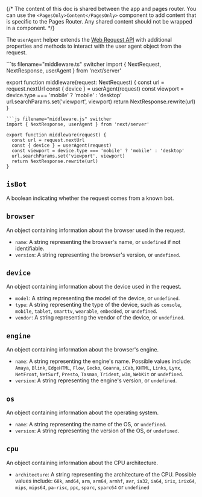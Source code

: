 {/\* The content of this doc is shared between the app and pages router.
You can use the `<PagesOnly>Content</PagesOnly>` component to add
content that is specific to the Pages Router. Any shared content should
not be wrapped in a component. \*/}

The `userAgent` helper extends the [Web Request
API](https://developer.mozilla.org/docs/Web/API/Request) with additional
properties and methods to interact with the user agent object from the
request.

\`\`\`ts filename="middleware.ts" switcher import { NextRequest,
NextResponse, userAgent } from 'next/server'

export function middleware(request: NextRequest) { const url =
request.nextUrl const { device } = userAgent(request) const viewport =
device.type === 'mobile' ? 'mobile' : 'desktop'
url.searchParams.set('viewport', viewport) return
NextResponse.rewrite(url) }


    ```js filename="middleware.js" switcher
    import { NextResponse, userAgent } from 'next/server'

    export function middleware(request) {
      const url = request.nextUrl
      const { device } = userAgent(request)
      const viewport = device.type === 'mobile' ? 'mobile' : 'desktop'
      url.searchParams.set('viewport', viewport)
      return NextResponse.rewrite(url)
    }

## `isBot`

A boolean indicating whether the request comes from a known bot.

## `browser`

An object containing information about the browser used in the request.

-   `name`: A string representing the browser's name, or `undefined` if
    not identifiable.
-   `version`: A string representing the browser's version, or
    `undefined`.

## `device`

An object containing information about the device used in the request.

-   `model`: A string representing the model of the device, or
    `undefined`.
-   `type`: A string representing the type of the device, such as
    `console`, `mobile`, `tablet`, `smarttv`, `wearable`, `embedded`, or
    `undefined`.
-   `vendor`: A string representing the vendor of the device, or
    `undefined`.

## `engine`

An object containing information about the browser's engine.

-   `name`: A string representing the engine's name. Possible values
    include: `Amaya`, `Blink`, `EdgeHTML`, `Flow`, `Gecko`, `Goanna`,
    `iCab`, `KHTML`, `Links`, `Lynx`, `NetFront`, `NetSurf`, `Presto`,
    `Tasman`, `Trident`, `w3m`, `WebKit` or `undefined`.
-   `version`: A string representing the engine's version, or
    `undefined`.

## `os`

An object containing information about the operating system.

-   `name`: A string representing the name of the OS, or `undefined`.
-   `version`: A string representing the version of the OS, or
    `undefined`.

## `cpu`

An object containing information about the CPU architecture.

-   `architecture`: A string representing the architecture of the CPU.
    Possible values include: `68k`, `amd64`, `arm`, `arm64`, `armhf`,
    `avr`, `ia32`, `ia64`, `irix`, `irix64`, `mips`, `mips64`,
    `pa-risc`, `ppc`, `sparc`, `sparc64` or `undefined`
